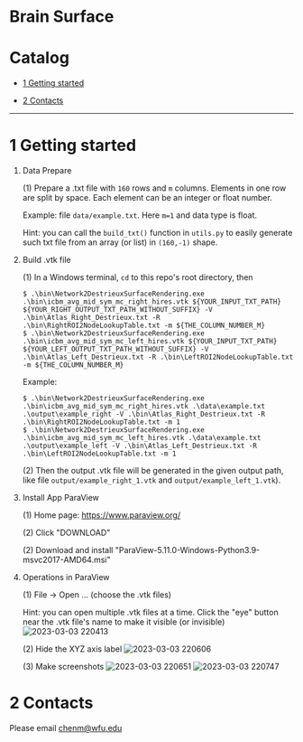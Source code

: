 Brain Surface
===========================


# Catalog


* [1 Getting started](#1-getting-started)

* [2 Contacts](#2-contacts)


****


# 1 Getting started

1. Data Prepare

   (1) Prepare a .txt file with `160` rows and `m` columns. Elements in one row are split by space. Each element can be an integer or float number.

   Example: file `data/example.txt`. Here `m=1` and data type is float.

   Hint: you can call the `build_txt()` function in `utils.py` to easily generate such txt file from an array (or list) in `(160,-1)` shape.

2. Build .vtk file

   (1) In a Windows terminal, `cd` to this repo's root directory, then

   ```shell
   $ .\bin\Network2DestrieuxSurfaceRendering.exe .\bin\icbm_avg_mid_sym_mc_right_hires.vtk ${YOUR_INPUT_TXT_PATH} ${YOUR_RIGHT_OUTPUT_TXT_PATH_WITHOUT_SUFFIX} -V .\bin\Atlas_Right_Destrieux.txt -R .\bin\RightROI2NodeLookupTable.txt -m ${THE_COLUMN_NUMBER_M}
   $ .\bin\Network2DestrieuxSurfaceRendering.exe .\bin\icbm_avg_mid_sym_mc_left_hires.vtk ${YOUR_INPUT_TXT_PATH} ${YOUR_LEFT_OUTPUT_TXT_PATH_WITHOUT_SUFFIX} -V .\bin\Atlas_Left_Destrieux.txt -R .\bin\LeftROI2NodeLookupTable.txt -m ${THE_COLUMN_NUMBER_M}
   ```

   Example: 
   
   ```shell
   $ .\bin\Network2DestrieuxSurfaceRendering.exe .\bin\icbm_avg_mid_sym_mc_right_hires.vtk .\data\example.txt .\output\example_right -V .\bin\Atlas_Right_Destrieux.txt -R .\bin\RightROI2NodeLookupTable.txt -m 1
   $ .\bin\Network2DestrieuxSurfaceRendering.exe .\bin\icbm_avg_mid_sym_mc_left_hires.vtk .\data\example.txt .\output\example_left -V .\bin\Atlas_Left_Destrieux.txt -R .\bin\LeftROI2NodeLookupTable.txt -m 1
   ```

   (2) Then the output .vtk file will be generated in the given output path, like file `output/example_right_1.vtk` and `output/example_left_1.vtk`).

3. Install App ParaView

   (1) Home page: https://www.paraview.org/
   
   (2) Click "DOWNLOAD"
   
   (2) Download and install "ParaView-5.11.0-Windows-Python3.9-msvc2017-AMD64.msi"

4. Operations in ParaView
   
   (1) File -> Open ... (choose the .vtk files)
   
   Hint: you can open multiple .vtk files at a time. Click the "eye" button near the .vtk file's name to make it visible (or invisible)
![2023-03-03 220413](https://user-images.githubusercontent.com/90367338/222872912-81d61f42-ca82-47d1-9acf-47dde1f703b0.png)

   (2) Hide the XYZ axis label
![2023-03-03 220606](https://user-images.githubusercontent.com/90367338/222872921-2806613b-c242-403c-a5ee-4840b8387dcb.png)

   (3) Make screenshots
![2023-03-03 220651](https://user-images.githubusercontent.com/90367338/222872931-82dd26f6-f176-4baf-bba2-f8042580e41b.png)
![2023-03-03 220747](https://user-images.githubusercontent.com/90367338/222872934-6c483e6f-fb1b-4419-bbb9-b2ed611570a4.png)

# 2 Contacts


Please email chenm@wfu.edu




